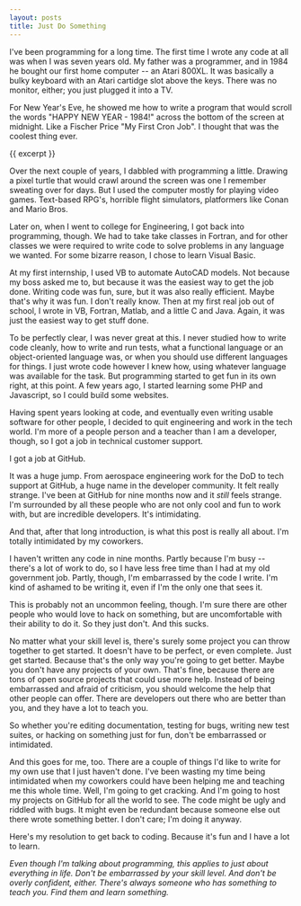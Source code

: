 ```yaml
---
layout: posts
title: Just Do Something
---
```

I've been programming for a long time. The first time I wrote any code at all was when I was seven years old. My father was a programmer, and in 1984 he bought our first home computer -- an Atari 800XL. It was basically a bulky keyboard with an Atari cartidge slot above the keys. There was no monitor, either; you just plugged it into a TV.

For New Year's Eve, he showed me how to write a program that would scroll the words "HAPPY NEW YEAR - 1984!" across the bottom of the screen at midnight. Like a Fischer Price "My First Cron Job". I thought that was the coolest thing ever.

{{ excerpt }}

Over the next couple of years, I dabbled with programming a little. Drawing a pixel turtle that would crawl around the screen was one I remember sweating over for days. But I used the computer mostly for playing video games. Text-based RPG's, horrible flight simulators, platformers like Conan and Mario Bros.

Later on, when I went to college for Engineering, I got back into programming, though. We had to take take classes in Fortran, and for other classes we were required to write code to solve problems in any language we wanted. For some bizarre reason, I chose to learn Visual Basic.

At my first internship, I used VB to automate AutoCAD models. Not because my boss asked me to, but because it was the easiest way to get the job done. Writing code was fun, sure, but it was also really efficient. Maybe that's why it was fun. I don't really know. Then at my first real job out of school, I wrote in VB, Fortran, Matlab, and a little C and Java. Again, it was just the easiest way to get stuff done.

To be perfectly clear, I was never great at this. I never studied how to write code cleanly, how to write and run tests, what a functional language or an object-oriented language was, or when you should use different languages for things. I just wrote code however I knew how, using whatever language was available for the task. But programming started to get fun in its own right, at this point. A few years ago, I started learning some PHP and Javascript, so I could build some websites.

Having spent years looking at code, and eventually even writing usable software for other people, I decided to quit engineering and work in the tech world. I'm more of a people person and a teacher than I am a developer, though, so I got a job in technical customer support.

I got a job at GitHub.

It was a huge jump. From aerospace engineering work for the DoD to tech support at GitHub, a huge name in the developer community. It felt really strange. I've been at GitHub for nine months now and it *still* feels strange. I'm surrounded by all these people who are not only cool and fun to work with, but are incredible developers. It's intimidating.

And that, after that long introduction, is what this post is really all about. I'm totally intimidated by my coworkers.

I haven't written any code in nine months. Partly because I'm busy -- there's a lot of work to do, so I have less free time than I had at my old government job. Partly, though, I'm embarrassed by the code I write. I'm kind of ashamed to be writing it, even if I'm the only one that sees it.

This is probably not an uncommon feeling, though. I'm sure there are other people who would love to hack on something, but are uncomfortable with their ability to do it. So they just don't. And this sucks.

No matter what your skill level is, there's surely some project you can throw together to get started. It doesn't have to be perfect, or even complete. Just get started. Because that's the only way you're going to get better. Maybe you don't have any projects of your own. That's fine, because there are tons of open source projects that could use more help. Instead of being embarrassed and afraid of criticism, you should welcome the help that other people can offer. There are developers out there who are better than you, and they have a lot to teach you.

So whether you're editing documentation, testing for bugs, writing new test suites, or hacking on something just for fun, don't be embarrassed or intimidated.

And this goes for me, too. There are a couple of things I'd like to write for my own use that I just haven't done. I've been wasting my time being intimidated when my coworkers could have been helping me and teaching me this whole time. Well, I'm going to get cracking. And I'm going to host my projects on GitHub for all the world to see. The code might be ugly and riddled with bugs. It might even be redundant because someone else out there wrote something better. I don't care; I'm doing it anyway.

Here's my resolution to get back to coding. Because it's fun and I have a lot to learn.

*Even though I'm talking about programming, this applies to just about everything in life. Don't be embarrassed by your skill level. And don't be overly confident, either. There's always someone who has something to teach you. Find them and learn something.*

